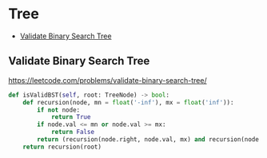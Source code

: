 # Tree

+ [Validate Binary Search Tree](#validate-binary-search-tree)

## Validate Binary Search Tree

https://leetcode.com/problems/validate-binary-search-tree/

``` python
def isValidBST(self, root: TreeNode) -> bool:
    def recursion(node, mn = float('-inf'), mx = float('inf')):
        if not node:
            return True
        if node.val <= mn or node.val >= mx:
            return False
        return (recursion(node.right, node.val, mx) and recursion(node.left, mn, node.val))
    return recursion(root)
```